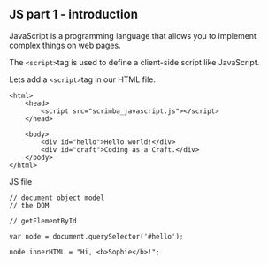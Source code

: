 
## JS part 1 - introduction 

JavaScript is a programming language that allows you to implement complex things on web pages. 





The `<script>`tag is used to define a client-side script like JavaScript.

Lets add a `<script>`tag in our HTML file. 
```
<html>
    <head>
        <script src="scrimba_javascript.js"></script>
    </head>
    
    <body>
        <div id="hello">Hello world!</div>
        <div id="craft">Coding as a Craft.</div>
    </body>
</html>
```

JS file 

```
// document object model
// the DOM

// getElementById

var node = document.querySelector('#hello');

node.innerHTML = "Hi, <b>Sophie</b>!";

```

